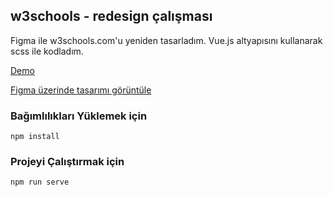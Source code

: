 ## w3schools - redesign çalışması

Figma ile w3schools.com'u yeniden tasarladım. Vue.js altyapısını kullanarak scss ile kodladım.

[Demo](https://w3schools-redesign.vercel.app/)

[Figma üzerinde tasarımı görüntüle](https://www.figma.com/file/CUnZAHvCA6yChyK6v0qSpY/w3schools-redesign?node-id=0%3A1)

### Bağımlılıkları Yüklemek için
```
npm install
```

### Projeyi Çalıştırmak için
```
npm run serve
```
